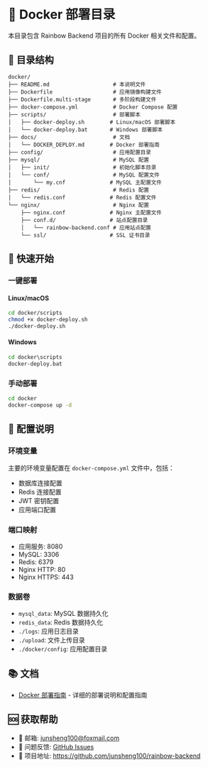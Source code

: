 # 🐳 Docker 部署目录

本目录包含 Rainbow Backend 项目的所有 Docker 相关文件和配置。

## 📁 目录结构

```
docker/
├── README.md                    # 本说明文件
├── Dockerfile                   # 应用镜像构建文件
├── Dockerfile.multi-stage       # 多阶段构建文件
├── docker-compose.yml           # Docker Compose 配置
├── scripts/                     # 部署脚本
│   ├── docker-deploy.sh        # Linux/macOS 部署脚本
│   └── docker-deploy.bat       # Windows 部署脚本
├── docs/                        # 文档
│   └── DOCKER_DEPLOY.md        # Docker 部署指南
├── config/                      # 应用配置目录
├── mysql/                       # MySQL 配置
│   ├── init/                    # 初始化脚本目录
│   └── conf/                    # MySQL 配置文件
│       └── my.cnf              # MySQL 主配置文件
├── redis/                       # Redis 配置
│   └── redis.conf              # Redis 配置文件
└── nginx/                       # Nginx 配置
    ├── nginx.conf              # Nginx 主配置文件
    ├── conf.d/                 # 站点配置目录
    │   └── rainbow-backend.conf # 应用站点配置
    └── ssl/                    # SSL 证书目录
```

## 🚀 快速开始

### 一键部署

#### Linux/macOS
```bash
cd docker/scripts
chmod +x docker-deploy.sh
./docker-deploy.sh
```

#### Windows
```cmd
cd docker\scripts
docker-deploy.bat
```

### 手动部署
```bash
cd docker
docker-compose up -d
```

## 🔧 配置说明

### 环境变量
主要的环境变量配置在 `docker-compose.yml` 文件中，包括：
- 数据库连接配置
- Redis 连接配置
- JWT 密钥配置
- 应用端口配置

### 端口映射
- 应用服务: 8080
- MySQL: 3306
- Redis: 6379
- Nginx HTTP: 80
- Nginx HTTPS: 443

### 数据卷
- `mysql_data`: MySQL 数据持久化
- `redis_data`: Redis 数据持久化
- `./logs`: 应用日志目录
- `./upload`: 文件上传目录
- `./docker/config`: 应用配置目录

## 📚 文档

- [Docker 部署指南](docs/DOCKER_DEPLOY.md) - 详细的部署说明和配置指南

## 🆘 获取帮助

- 📧 邮箱: junsheng100@foxmail.com
- 🐛 问题反馈: [GitHub Issues](https://github.com/junsheng100/rainbow-backend/issues)
- 📖 项目地址: https://github.com/junsheng100/rainbow-backend
